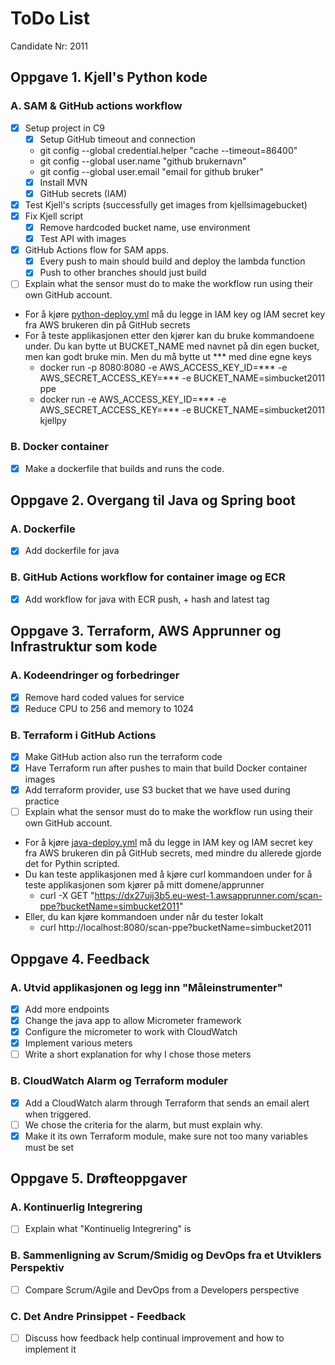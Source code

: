 # ToDo List

Candidate Nr: 2011

## Oppgave 1. Kjell's Python kode
### A. SAM & GitHub actions workflow 
* [x] Setup project in C9
  * [x] Setup GitHub timeout and connection
  * git config --global credential.helper "cache --timeout=86400"
  * git config --global user.name "github brukernavn"
  * git config --global user.email "email for github bruker"
  * [x] Install MVN
  * [x] GitHub secrets (IAM)
* [x] Test Kjell's scripts (successfully get images from kjellsimagebucket)
* [x] Fix Kjell script
  * [x] Remove hardcoded bucket name, use environment
  * [x] Test API with images
* [x] GitHub Actions flow for SAM apps. 
  * [x] Every push to main should build and deploy the lambda function
  * [x] Push to other branches should just build
* [ ] Explain what the sensor must do to make the workflow run using their own GitHub account.
* For å kjøre [python-deploy.yml](.github/workflows/python-deploy.yml) må du legge in IAM key og IAM secret key fra AWS brukeren din på GitHub secrets
* For å teste applikasjonen etter den kjører kan du bruke kommandoene under. Du kan bytte ut BUCKET_NAME med navnet på din egen bucket, men kan godt bruke min. Men du må bytte ut *** med dine egne keys
  * docker run -p 8080:8080 -e AWS_ACCESS_KEY_ID=*** -e AWS_SECRET_ACCESS_KEY=*** -e BUCKET_NAME=simbucket2011 ppe 
  * docker run -e AWS_ACCESS_KEY_ID=***  -e AWS_SECRET_ACCESS_KEY=***  -e BUCKET_NAME=simbucket2011 kjellpy


### B. Docker container
* [x] Make a dockerfile that builds and runs the code. 

## Oppgave 2. Overgang til Java og Spring boot
### A. Dockerfile
* [x] Add dockerfile for java

### B. GitHub Actions workflow for container image og ECR
* [x] Add workflow for java with ECR push, + hash and latest tag

## Oppgave 3. Terraform, AWS Apprunner og Infrastruktur som kode
### A. Kodeendringer og forbedringer
* [x] Remove hard coded values for service
* [x] Reduce CPU to 256 and memory to 1024

### B. Terraform i GitHub Actions
* [x] Make GitHub action also run the terraform code
* [x] Have Terraform run after pushes to main that build Docker container images
* [x] Add terraform provider, use S3 bucket that we have used during practice
* [ ] Explain what the sensor must do to make the workflow run using their own GitHub account.
* For å kjøre [java-deploy.yml](.github/workflows/java-deploy.yml) må du legge in IAM key og IAM secret key fra AWS brukeren din på GitHub secrets, med mindre du allerede gjorde det for Pythin scripted. 
* Du kan teste applikasjonen med å kjøre curl kommandoen under for å teste applikasjonen som kjører på mitt domene/apprunner
  * curl -X GET "https://dx27uij3b5.eu-west-1.awsapprunner.com/scan-ppe?bucketName=simbucket2011"
* Eller, du kan kjøre kommandoen under når du tester lokalt
  * curl http://localhost:8080/scan-ppe?bucketName=simbucket2011

## Oppgave 4. Feedback

### A. Utvid applikasjonen og legg inn "Måleinstrumenter"
* [x] Add more endpoints
* [x] Change the java app to allow Micrometer framework
* [x] Configure the micrometer to work with CloudWatch
* [x] Implement various meters
* [ ] Write a short explanation for why I chose those meters

### B. CloudWatch Alarm og Terraform moduler
* [x] Add a CloudWatch alarm through Terraform that sends an email alert when triggered.
* [ ] We chose the criteria for the alarm, but must explain why.
* [x] Make it its own Terraform module, make sure not too many variables must be set

## Oppgave 5. Drøfteoppgaver

### A. Kontinuerlig Integrering
* [ ] Explain what "Kontinuelig Integrering" is

### B. Sammenligning av Scrum/Smidig og DevOps fra et Utviklers Perspektiv
* [ ] Compare Scrum/Agile and DevOps from a Developers perspective

### C. Det Andre Prinsippet - Feedback
* [ ] Discuss how feedback help continual improvement and how to implement it

